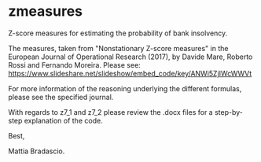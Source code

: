 # zmeasures
Z-score measures for estimating the probability of bank insolvency.

The measures, taken from "Nonstationary Z-score measures" in the European Journal of Operational Research (2017), by Davide Mare, Roberto Rossi and Fernando Moreira. Please see: https://www.slideshare.net/slideshow/embed_code/key/ANWi5ZjIWcWWVt 

For more information of the reasoning underlying the different formulas, please see the specified journal.

With regards to z7_1 and z7_2 please review the .docx files for a step-by-step explanation of the code.

Best,

Mattia Bradascio.
